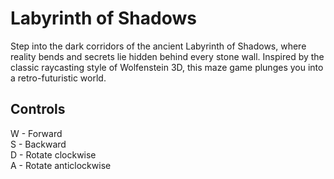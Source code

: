 # Labyrinth of Shadows
Step into the dark corridors of the ancient Labyrinth of Shadows, where reality bends and secrets lie hidden behind every stone wall. Inspired by the classic raycasting style of Wolfenstein 3D, this maze game plunges you into a retro-futuristic world.

## Controls
W - Forward  
S - Backward  
D - Rotate clockwise  
A - Rotate anticlockwise  
